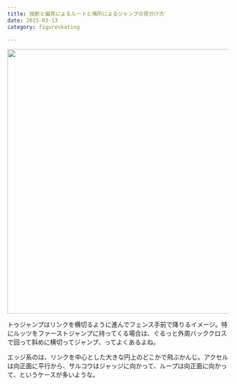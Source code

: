 ```yaml
---
title: 独断と偏見によるルートと場所によるジャンプの見分け方
date: 2015-03-13
category: figureskating

---
```


<img src="https://pbs.twimg.com/media/B_u94hBUsAAQW64.jpg" width="600"></img>

トゥジャンプはリンクを横切るように進んでフェンス手前で降りるイメージ。特にルッツをファーストジャンプに持ってくる場合は、ぐるっと外周バッククロスで回って斜めに横切ってジャンプ、ってよくあるよね。

エッジ系のは、リンクを中心とした大きな円上のどこかで飛ぶかんじ。アクセルは向正面に平行から、サルコウはジャッジに向かって、ループは向正面に向かって、というケースが多いような。
